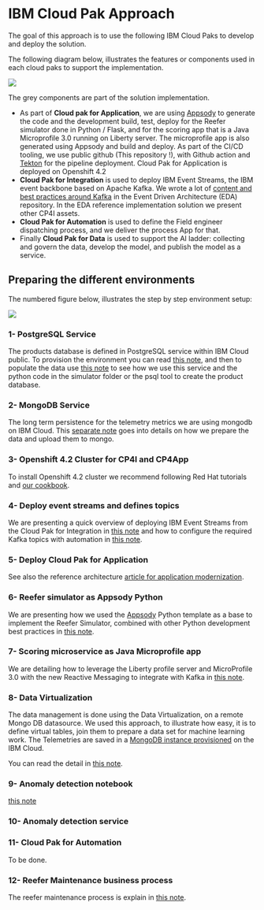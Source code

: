 # IBM Cloud Pak Approach

The goal of this approach is to use the following IBM Cloud Paks to develop and deploy the solution.

The following diagram below, illustrates the features or components used in each cloud paks to support the implementation.

![](images/cp-approach.png)

The grey components are part of the solution implementation.

* As part of **Cloud pak for Application**, we are using [Appsody](https://appsody.dev/) to generate the code and the development build, test, deploy for the Reefer simulator done in Python / Flask, and for the scoring app that is a Java Microprofile 3.0 running on Liberty server. The microprofile app is also generated using Appsody and build and deploy. As part of the CI/CD tooling, we use public github (This repository !), with Github action and [Tekton](https://tekton.dev/) for the pipeline deployment. Cloud Pak for Application is deployed on Openshift 4.2
* **Cloud Pak for Integration** is used to deploy IBM Event Streams, the IBM event backbone based on Apache Kafka. We wrote a lot of [content and best practices around Kafka](https://ibm-cloud-architecture.github.io/refarch-eda/kafka/readme/) in the Event Driven Architecture (EDA) repository. In the EDA reference implementation solution we present other CP4I assets.
* **Cloud Pak for Automation** is used to define the Field engineer dispatching process, and we deliver the process App for that.
* Finally **Cloud Pak for Data** is used to support the AI ladder: collecting and govern the data, develop the model, and publish the model as a service.

## Preparing the different environments

The numbered figure below, illustrates the step by step environment setup:

![](images/cp-approach-num.png)

### 1- PostgreSQL Service

The products database is defined in PostgreSQL service within IBM Cloud public. To provision the environment you can read [this note](environments/postgresql.md), and then to populate the data use [this note](collect/products-postgres.md) to see how we use this service and the python code in the simulator folder or the psql tool to create the product database.

### 2- MongoDB Service

The long term persistence for the telemetry metrics we are using mongodb on IBM Cloud. This [separate note](collect/generate-telemetry.md) goes into details on how we prepare the data and upload them to mongo.

### 3- Openshift 4.2 Cluster for CP4I and CP4App

To install Openshift 4.2 cluster we recommend following Red Hat tutorials and [our cookbook]().

### 4- Deploy event streams and defines topics

We are presenting a quick overview of deploying IBM Event Streams from the Cloud Pak for Integration in [this note](environments/event-streams.md#deploying-event-streams-from-cloud-pak-for-integration) and how to configure the required Kafka topics with automation in [this note](environments/event-streams.md#create-kafka-topics-through-kubernetes-job-automation).

### 5- Deploy Cloud Pak for Application

See also the reference architecture [article for application modernization](https://www.ibm.com/cloud/garage/architectures/application-modernization).

### 6- Reefer simulator as Appsody Python

We are presenting how we used the [Appsody](https://appsody.dev) Python template as a base to implement the Reefer Simulator, combined with other Python development best practices in [this note](infuse/simul-app.md).

### 7- Scoring microservice as Java Microprofile app

We are detailing how to leverage the Liberty profile server and MicroProfile 3.0 with the new Reactive Messaging to integrate with Kafka in [this note](infuse/dev-scoring.md).

### 8- Data Virtualization

The data management is done using the Data Virtualization, on a remote Mongo DB datasource. We used this approach, to illustrate how easy, it is to define virtual tables, join them to prepare a data set for machine learning work. The Telemetries are saved in a [MongoDB instance provisioned](environments/mongo.md) on the IBM Cloud.

You can read the detail in [this note](collect/cp4d-collect-data.md).

### 9- Anomaly detection notebook

[this note](analyze/ws-ml-dev.md)

### 10- Anomaly detection service

### 11- Cloud Pak for Automation

To be done.

### 12- Reefer Maintenance business process

The reefer maintenance process is explain in [this note](bpm/readme.md).
